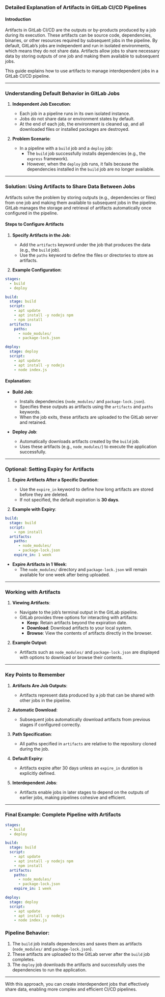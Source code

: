 ### Detailed Explanation of Artifacts in GitLab CI/CD Pipelines

#### Introduction
Artifacts in GitLab CI/CD are the outputs or by-products produced by a job during its execution. These artifacts can be source code, dependencies, binaries, or other resources required by subsequent jobs in the pipeline. By default, GitLab’s jobs are independent and run in isolated environments, which means they do not share data. Artifacts allow jobs to share necessary data by storing outputs of one job and making them available to subsequent jobs.

This guide explains how to use artifacts to manage interdependent jobs in a GitLab CI/CD pipeline.

---

### Understanding Default Behavior in GitLab Jobs

1. **Independent Job Execution**:
   - Each job in a pipeline runs in its own isolated instance.
   - Jobs do not share data or environment states by default.
   - At the end of each job, the environment is cleaned up, and all downloaded files or installed packages are destroyed.

2. **Problem Scenario**:
   - In a pipeline with a `build` job and a `deploy` job:
     - The `build` job successfully installs dependencies (e.g., the `express` framework).
     - However, when the `deploy` job runs, it fails because the dependencies installed in the `build` job are no longer available.

---

### Solution: Using Artifacts to Share Data Between Jobs

Artifacts solve the problem by storing outputs (e.g., dependencies or files) from one job and making them available to subsequent jobs in the pipeline. GitLab manages the storage and retrieval of artifacts automatically once configured in the pipeline.

#### Steps to Configure Artifacts

1. **Specify Artifacts in the Job**:
   - Add the `artifacts` keyword under the job that produces the data (e.g., the `build` job).
   - Use the `paths` keyword to define the files or directories to store as artifacts.

2. **Example Configuration**:
```yaml
stages:
  - build
  - deploy

build:
  stage: build
  script:
    - apt update
    - apt install -y nodejs npm
    - npm install
  artifacts:
    paths:
      - node_modules/
      - package-lock.json

deploy:
  stage: deploy
  script:
    - apt update
    - apt install -y nodejs
    - node index.js
```

#### Explanation:
- **Build Job**:
  - Installs dependencies (`node_modules/` and `package-lock.json`).
  - Specifies these outputs as artifacts using the `artifacts` and `paths` keywords.
  - When the job exits, these artifacts are uploaded to the GitLab server and retained.

- **Deploy Job**:
  - Automatically downloads artifacts created by the `build` job.
  - Uses these artifacts (e.g., `node_modules/`) to execute the application successfully.

---

### Optional: Setting Expiry for Artifacts

1. **Expire Artifacts After a Specific Duration**:
   - Use the `expire_in` keyword to define how long artifacts are stored before they are deleted.
   - If not specified, the default expiration is **30 days**.

2. **Example with Expiry**:
```yaml
build:
  stage: build
  script:
    - npm install
  artifacts:
    paths:
      - node_modules/
      - package-lock.json
    expire_in: 1 week
```

- **Expire Artifacts in 1 Week**:
  - The `node_modules/` directory and `package-lock.json` will remain available for one week after being uploaded.

---

### Working with Artifacts

1. **Viewing Artifacts**:
   - Navigate to the job’s terminal output in the GitLab pipeline.
   - GitLab provides three options for interacting with artifacts:
     - **Keep**: Retain artifacts beyond the expiration date.
     - **Download**: Download artifacts to your local system.
     - **Browse**: View the contents of artifacts directly in the browser.

2. **Example Output**:
   - Artifacts such as `node_modules/` and `package-lock.json` are displayed with options to download or browse their contents.

---

### Key Points to Remember

1. **Artifacts Are Job Outputs**:
   - Artifacts represent data produced by a job that can be shared with other jobs in the pipeline.

2. **Automatic Download**:
   - Subsequent jobs automatically download artifacts from previous stages if configured correctly.

3. **Path Specification**:
   - All paths specified in `artifacts` are relative to the repository cloned during the job.

4. **Default Expiry**:
   - Artifacts expire after 30 days unless an `expire_in` duration is explicitly defined.

5. **Interdependent Jobs**:
   - Artifacts enable jobs in later stages to depend on the outputs of earlier jobs, making pipelines cohesive and efficient.

---

### Final Example: Complete Pipeline with Artifacts
```yaml
stages:
  - build
  - deploy

build:
  stage: build
  script:
    - apt update
    - apt install -y nodejs npm
    - npm install
  artifacts:
    paths:
      - node_modules/
      - package-lock.json
    expire_in: 1 week

deploy:
  stage: deploy
  script:
    - apt update
    - apt install -y nodejs
    - node index.js
```

### Pipeline Behavior:
1. The `build` job installs dependencies and saves them as artifacts (`node_modules/` and `package-lock.json`).
2. These artifacts are uploaded to the GitLab server after the `build` job completes.
3. The `deploy` job downloads the artifacts and successfully uses the dependencies to run the application.

---

With this approach, you can create interdependent jobs that effectively share data, enabling more complex and efficient CI/CD pipelines.


